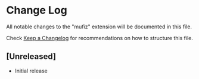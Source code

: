 # Change Log

All notable changes to the "mufiz" extension will be documented in this file.

Check [Keep a Changelog](http://keepachangelog.com/) for recommendations on how to structure this file.

## [Unreleased]

- Initial release